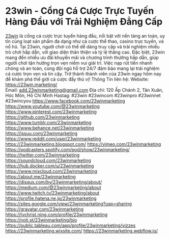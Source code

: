 # 23win - Cổng Cá Cược Trực Tuyến Hàng Đầu với Trải Nghiệm Đẳng Cấp
[23win](https://23win.marketing/) là cổng cá cược trực tuyến hàng đầu, nổi bật với nền tảng an toàn, uy tín cùng loạt sản phẩm đa dạng như cá cược thể thao, casino trực tuyến, và nổ hũ. Tại 23win, người chơi có thể dễ dàng truy cập và trải nghiệm nhiều trò chơi hấp dẫn, với giao diện thân thiện và tỷ lệ thắng cao. Đặc biệt, 23win mang đến nhiều ưu đãi khuyến mãi và chương trình thưởng hấp dẫn, giúp người chơi tận hưởng trọn vẹn niềm vui giải trí. Việc nạp rút tiền nhanh chóng và an toàn, cùng đội ngũ hỗ trợ 24/7 đảm bảo mang lại trải nghiệm cá cược trọn vẹn và tin cậy. Trở thành thành viên của 23win ngay hôm nay để khám phá thế giới cá cược đầy thú vị!
Thông Tin liên hệ:
Website: https://23win.marketing/  
Email: add.23winmarketing@gmail.com
Địa chỉ: 120 Ấp Chánh 2, Tân Xuân, Hóc Môn, Hồ Chí Minh
Hastag: #23win #23wincom #23winpro #23winnet #23wincyou
https://www.facebook.com/23winmarketing
https://www.youtube.com/@23winmarketing
https://www.pinterest.com/23winmarketing
https://github.com/23winmarketing 
https://www.tumblr.com/23winmarketing 
https://www.behance.net/23winmarketing 
https://issuu.com/23winmarketing 
https://www.reddit.com/user/23winmarketing 
https://23winmarketing.blogspot.com/ 
https://vimeo.com/23winmarketing 
https://podcasters.spotify.com/pod/show/23winmarketing/ 
https://twitter.com/23winmarketing 
https://soundcloud.com/23winmarketing 
https://hub.docker.com/u/23winmarketing 
https://www.mixcloud.com/23winmarketing 
https://about.me/23winmarketing 
https://disqus.com/by/23winmarketing/about/ 
https://medium.com/@23winmarketing/about 
https://www.twitch.tv/23winmarketing/about 
https://profile.hatena.ne.jp/23winmarketing 
https://sites.google.com/view/23winmarketing?usp=sharing 
https://gravatar.com/23winmarketing 
https://tvchrist.ning.com/profile/23winmarketing 
https://noti.st/23winmarketing/bio 
https://public.tableau.com/app/profile/23winmarketing/vizzes 
https://23winmarketing.wixsite.com/ 
https://23winmarketing.webflow.io/ 